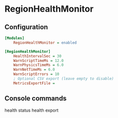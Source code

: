 # RegionHealthMonitor


## Configuration
~~~ini
[Modules]
    RegionHealthMonitor = enabled

[RegionHealthMonitor]
    HealthIntervalSec = 30
    WarnScriptTimeMs = 12.0
    WarnPhysicsTimeMs = 6.0
    WarnNetTimeMs = 6.0
    WarnScriptErrors = 10
    ; Optional CSV export (leave empty to disable)
    MetricsExportFile =
~~~

## Console commands

health status
health export